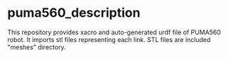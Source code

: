 # puma560_description
This repository provides xacro and auto-generated urdf file of PUMA560 robot. It imports stl files representing each link. STL files are included "meshes" directory.
